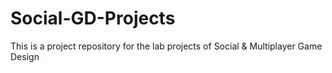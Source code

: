 # Social-GD-Projects

This is a project repository for the lab projects of Social & Multiplayer Game Design
